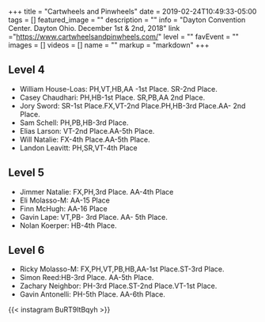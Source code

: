 +++
title =  "Cartwheels and Pinwheels"
date = 2019-02-24T10:49:33-05:00
tags = []
featured_image = ""
description = ""
info = "Dayton Convention Center. Dayton Ohio. December 1st & 2nd, 2018"
link ="https://www.cartwheelsandpinwheels.com/"
level = ""
favEvent = ""
images = []
videos = []
name = ""
markup = "markdown"
+++

## Level 4
* William House-Loas: PH,VT,HB,AA -1st Place. SR-2nd Place.
* Casey Chaudhari: PH,HB-1st Place. SR,PB,AA 2nd Place.
* Jory Sword: SR-1st Place.FX,VT-2nd Place.PH,HB-3rd Place.AA- 2nd Place.
* Sam Schell: PH,PB,HB-3rd Place.
* Elias Larson: VT-2nd Place.AA-5th Place.
* Will Natalie: FX-4th Place.AA-5th Place.
* Landon Leavitt: PH,SR,VT-4th Place

## Level 5

* Jimmer Natalie: FX,PH,3rd Place. AA-4th Place
* Eli Molasso-M: AA-15 Place
* Finn McHugh: AA-16 Place
* Gavin Lape: VT,PB-  3rd Place. AA- 5th Place.
* Nolan Koerper: HB-4th Place.


## Level 6
* Ricky Molasso-M: FX,PH,VT,PB,HB,AA-1st Place.ST-3rd Place.
* Simon Reed:HB-3rd Place. AA-5th Place.
* Zachary Neighbor: PH-3rd Place.ST-2nd Place.VT-1st Place.
* Gavin Antonelli: PH-5th Place. AA-6th Place.


{{< instagram BuRT9ltBqyh >}}
